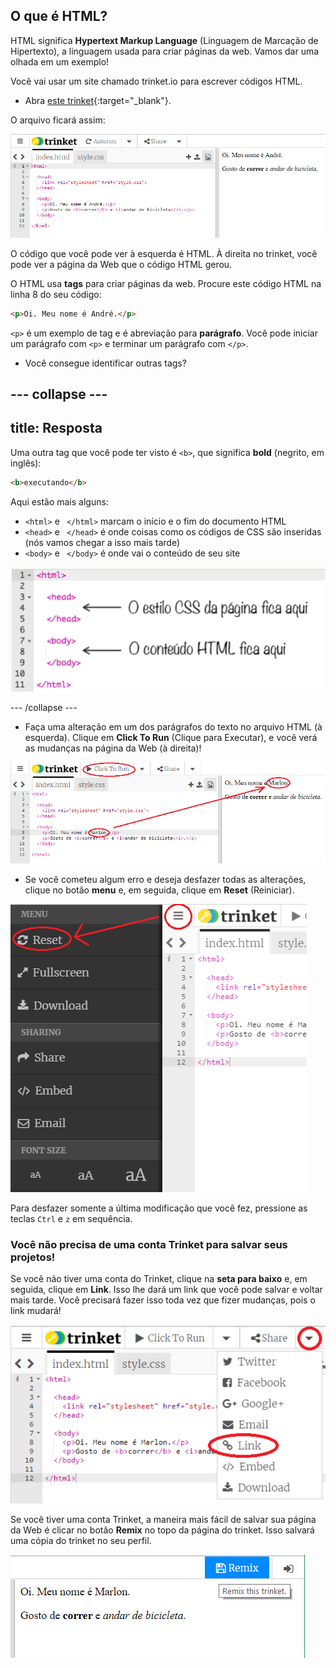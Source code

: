 ## O que é HTML?

HTML significa **Hypertext Markup Language** (Linguagem de Marcação de Hipertexto), a linguagem usada para criar páginas da web. Vamos dar uma olhada em um exemplo!

Você vai usar um site chamado trinket.io para escrever códigos HTML.

+ Abra [este trinket](http://jumpto.cc/web-intro){:target="_blank"}.

O arquivo ficará assim:

![screenshot](images/birthday-starter.png)

O código que você pode ver à esquerda é HTML. À direita no trinket, você pode ver a página da Web que o código HTML gerou.

O HTML usa **tags** para criar páginas da web. Procure este código HTML na linha 8 do seu código:

```html
<p>Oi. Meu nome é André.</p>
```

`<p>` é um exemplo de tag e é abreviação para **parágrafo**. Você pode iniciar um parágrafo com `<p>` e terminar um parágrafo com `</p>`.

+ Você consegue identificar outras tags?

--- collapse ---
---
title: Resposta
---

Uma outra tag que você pode ter visto é `<b>`, que significa **bold** (negrito, em inglês):

```html
<b>executando</b>
```

Aqui estão mais alguns:

+ `<html>` e ` </html>` marcam o início e o fim do documento HTML
+ `<head>` e ` </head>` é onde coisas como os códigos de CSS são inseridas (nós vamos chegar a isso mais tarde)
+ `<body>` e ` </body>` é onde vai o conteúdo de seu site

![screenshot](images/birthday-head-body.png)

--- /collapse ---

+ Faça uma alteração em um dos parágrafos do texto no arquivo HTML (à esquerda). Clique em **Click To Run** (Clique para Executar), e você verá as mudanças na página da Web (à direita)!

![screenshot](images/birthday-edit-html.png)

+ Se você cometeu algum erro e deseja desfazer todas as alterações, clique no botão **menu** e, em seguida, clique em **Reset** (Reiniciar).

![screenshot](images/birthday-reset.png)

Para desfazer somente a última modificação que você fez, pressione as teclas `Ctrl` e `z` em sequência.

### Você não precisa de uma conta Trinket para salvar seus projetos!

Se você não tiver uma conta do Trinket, clique na **seta para baixo** e, em seguida, clique em **Link**. Isso lhe dará um link que você pode salvar e voltar mais tarde. Você precisará fazer isso toda vez que fizer mudanças, pois o link mudará!

![screenshot](images/birthday-link.png)

Se você tiver uma conta Trinket, a maneira mais fácil de salvar sua página da Web é clicar no botão **Remix** no topo da página do trinket. Isso salvará uma cópia do trinket no seu perfil.

![screenshot](images/birthday-remix.png)
